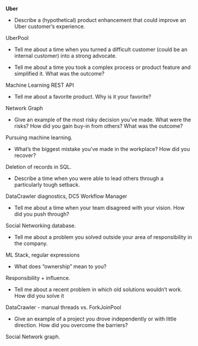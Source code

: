 **Uber**

* Describe a (hypothetical) product enhancement that could improve an Uber customer’s experience.

UberPool


* Tell me about a time when you turned a difficult customer (could be an internal customer) into a strong advocate.


* Tell me about a time you took a complex process or product feature and simplified it. What was the outcome?

Machine Learning REST API

* Tell me about a favorite product. Why is it your favorite?

Network Graph

* Give an example of the most risky decision you’ve made. What were the risks? How did you gain buy-in from others? What was the outcome?

Pursuing machine learning.

* What’s the biggest mistake you’ve made in the workplace? How did you recover?

Deletion of records in SQL.

* Describe a time when you were able to lead others through a particularly tough setback.

DataCrawler diagnostics, DC5 Workflow Manager

* Tell me about a time when your team disagreed with your vision. How did you push through?

Social Networking database.

* Tell me about a problem you solved outside your area of responsibility in the company.

ML Stack, regular expressions

* What does “ownership” mean to you?

Responsibility + influence.

* Tell me about a recent problem in which old solutions wouldn’t work. How did you solve it

DataCrawler - manual threads vs. ForkJoinPool

* Give an example of a project you drove independently or with little direction. How did you overcome the barriers?

Social Network graph.